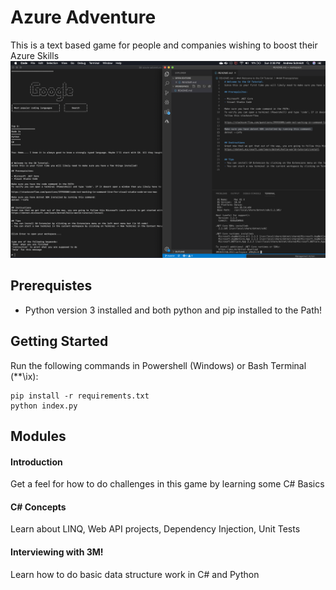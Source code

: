 # Azure Adventure
This is a text based game for people and companies wishing to boost their Azure Skills
![Text Based Game](screenshot.png "Example Exercise")


## Prerequistes
- Python version 3 installed and both python and pip installed to the Path!

## Getting Started
Run the following commands in Powershell (Windows) or Bash Terminal (\*\*\ix):
```
pip install -r requirements.txt
python index.py
```



## Modules

#### Introduction
Get a feel for how to do challenges in this game by learning some C# Basics
#### C# Concepts
Learn about LINQ, Web API projects, Dependency Injection, Unit Tests
#### Interviewing with 3M!
Learn how to do basic data structure work in C# and Python
